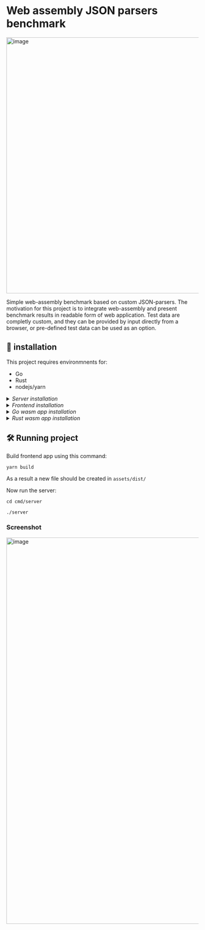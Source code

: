 # Web assembly JSON parsers benchmark

<img width="670" alt="image" src="https://user-images.githubusercontent.com/40120335/184539061-ad5a9c1f-2b41-49e8-945a-cb4b5fbe0a0c.png">

Simple web-assembly benchmark based on custom JSON-parsers. The motivation for this project is to integrate web-assembly and present benchmark results in readable form of web application. Test data are completly custom, and they can be provided by input directly from a browser, or pre-defined test data can be used as an option.

## 🚴 installation

This project requires environmnents for: 
 - Go
 - Rust
 - nodejs/yarn
<details><summary><i>Server installation</i></summary>

### 🚴  Server installation
This project uses simple Go based server. It serves static files located in `assets`.
In order to run this server follow instructions below.
Go to the location

`cd cmd/server/`

And run

`go build`
</details> 
<details><summary><i>Frontend installation</i></summary>

### 🚴  Frontend installation

Go to the (you can use --cwd as well)

`cd cmd/server/front`

And run installation 

`yarn`
</details>
<details><summary><i>Go wasm app installation</i></summary>

### 🚴  Go wasm app installation

Go to the location

`cd cmd/wasm-go`

And follow the installation chapter in the [README.md](cmd/wasm-go/README.md) file 
</details>
<details><summary><i>Rust wasm app installation</i></summary>

### 🚴  Rust wasm app installation

Go to the location

`cd cmd/wasm-rust`

And follow the installation chapter in the [README.md](cmd/wasm-rust/README.md) file 

</details>

## 🛠️ Running project

Build frontend app using this command:

`yarn build`

As a result a new file should be created in `assets/dist/`

Now run the server:

`cd cmd/server`

`./server`

### Screenshot

<img width="1011" alt="image" src="https://user-images.githubusercontent.com/40120335/184535465-d7796ad4-2544-43dc-b196-667f37201041.png">


